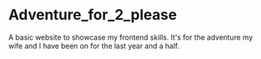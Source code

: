 # Adventure_for_2_please
A basic website to showcase my frontend skills.  It's for the adventure my wife and I have been on for the last year and a half.
